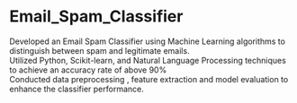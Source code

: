 # Email_Spam_Classifier
Developed an Email Spam Classifier using Machine Learning algorithms to distinguish between spam and legitimate emails.<br>
Utilized Python, Scikit-learn, and Natural Language Processing techniques to achieve an accuracy rate of above 90% <br>
Conducted data preprocessing , feature extraction and model evaluation to enhance the classifier performance.
